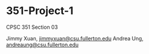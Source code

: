 # 351-Project-1
CPSC 351 Section 03

Jimmy Xuan,   jimmyxuan@csu.fullerton.edu
Andrea Ung,   andreaung@csu.fullerton.edu
